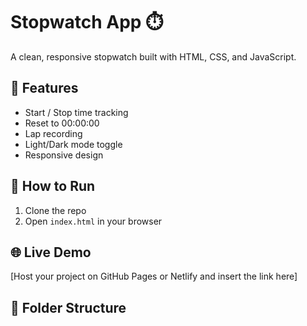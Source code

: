 # Stopwatch App ⏱️

A clean, responsive stopwatch built with HTML, CSS, and JavaScript.

## 🔧 Features
- Start / Stop time tracking
- Reset to 00:00:00
- Lap recording
- Light/Dark mode toggle
- Responsive design

## 🚀 How to Run
1. Clone the repo
2. Open `index.html` in your browser

## 🌐 Live Demo
[Host your project on GitHub Pages or Netlify and insert the link here]

## 📂 Folder Structure
